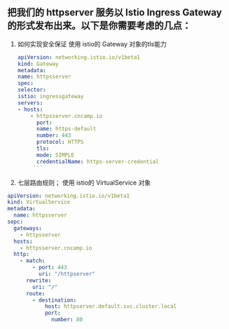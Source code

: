 ## 把我们的 httpserver 服务以 Istio Ingress Gateway 的形式发布出来。以下是你需要考虑的几点：
1. 如何实现安全保证
    使用 istio的 Gateway 对象的tls能力
    ```yaml
   apiVersion: networking.istio.io/v1beta1
   kind: Gateway
   metadata:
   name: httpsserver
   spec:
   selector:
   istio: ingressgateway
   servers:
    - hosts:
        - httpsserver.cncamp.io
          port:
          name: https-default
          number: 443
          protocol: HTTPS
          tls:
          mode: SIMPLE
          credentialName: https-server-credential
         ```
2. 七层路由规则；
使用 istio的 VirtualService 对象
```yaml
apiVersion: networking.istio.io/v1beta1
kind: VirtualService
metadata:
  name: httpsserver
sepc:
  gateways:
    - httpsserver
  hosts:
    - httpsserver.cncamp.io
  http:
    - match:
        - port: 443
          uri: "/httpserver"
      rewrite:
        uri: "/"
      route:
        - destination:
            host: httpserver.default.svc.cluster.local
            port:
              number: 80
```

